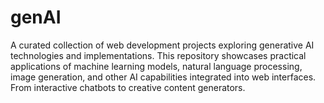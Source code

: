 # genAI
A curated collection of web development projects exploring generative AI technologies and implementations. This repository showcases practical applications of machine learning models, natural language processing, image generation, and other AI capabilities integrated into web interfaces. From interactive chatbots to creative content generators.
